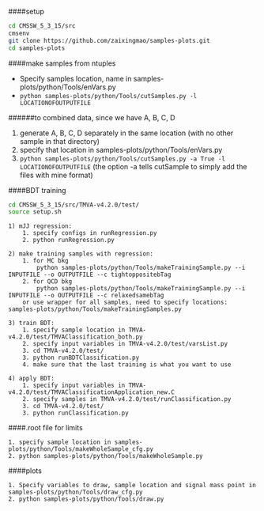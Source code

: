 ####setup
```bash
cd CMSSW_5_3_15/src
cmsenv
git clone https://github.com/zaixingmao/samples-plots.git
cd samples-plots
```

####make samples from ntuples
* Specify samples location, name in samples-plots/python/Tools/enVars.py
* `python samples-plots/python/Tools/cutSamples.py -l LOCATIONOFOUTPUTFILE`

######to combined data, since we have A, B, C, D
1. generate A, B, C, D separately in the same location
 (with no other sample in that directory)
2. specify that location in samples-plots/python/Tools/enVars.py
3. `python samples-plots/python/Tools/cutSamples.py -a True -l LOCATIONOFOUTPUTFILE`
 (the option -a tells cutSample to simply add the files with mine format)

####BDT training
```bash
cd CMSSW_5_3_15/src/TMVA-v4.2.0/test/
source setup.sh
```

```
1) mJJ regression:
    1. specify configs in runRegression.py
    2. python runRegression.py

2) make training samples with regression:
    1. for MC bkg
        python samples-plots/python/Tools/makeTrainingSample.py --i INPUTFILE --o OUTPUTFILE --c tightoppositebTag
    2. for QCD bkg
        python samples-plots/python/Tools/makeTrainingSample.py --i INPUTFILE --o OUTPUTFILE --c relaxedsamebTag
    or use wrapper for all samples, need to specify locations: samples-plots/python/Tools/makeTrainingSamples.py

3) train BDT:
    1. specify sample location in TMVA-v4.2.0/test/TMVAClassification_both.py
    2. specify input variables in TMVA-v4.2.0/test/varsList.py
    3. cd TMVA-v4.2.0/test/
    3. python runBDTClassification.py
    4. make sure that the last training is what you want to use

4) apply BDT:
    1. specify input variables in TMVA-v4.2.0/test/TMVAClassificationApplication_new.C
    2. specify samples in TMVA-v4.2.0/test/runClassification.py
    3. cd TMVA-v4.2.0/test/
    3. python runClassification.py
```

####.root file for limits
```
1. specify sample location in samples-plots/python/Tools/makeWholeSample_cfg.py
2. python samples-plots/python/Tools/makeWholeSample.py
```

####plots
```
1. Specify variables to draw, sample location and signal mass point in samples-plots/python/Tools/draw_cfg.py
2. python samples-plots/python/Tools/draw.py
```